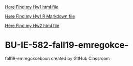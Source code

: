 [Here Find my Hw1 html file](IE582Hw1.html)

[Here Find my Hw1 R Markdown file](IE582Hw1-AllVisible-.html)

[Here Find my Hw2 html file](IE582Hw2_v1.html)

# BU-IE-582-fall19-emregokce-
fall19-emregokceboun created by GitHub Classroom
